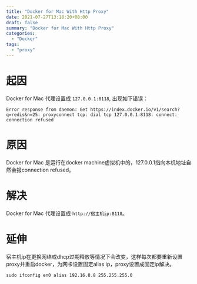 ```yaml
---
title: "Docker for Mac With Http Proxy"
date: 2021-07-27T13:18:20+08:00
draft: false
summary: "Docker for Mac With Http Proxy"
categories:
  - "Docker"
tags:
  - "proxy"
---
```


# 起因

Docker for Mac 代理设置成 ```127.0.0.1:8118```, 出现如下错误：

```Error response from daemon: Get https://index.docker.io/v1/search?q=redis&n=25: proxyconnect tcp: dial tcp 127.0.0.1:8118: connect: connection refused```

# 原因
Docker for Mac 是运行在docker machine虚拟机中的，127.0.0.1指向本机地址自然会报connection refused。

# 解决
Docker for Mac 代理设置成 ```http://宿主机ip:8118```。

# 延伸
宿主机ip在更换网络或dhcp过期释放等情况下会改变，这样每次都要重新设置proxy并重启docker，为网卡设置固定alias ip，proxy设置成固定ip解决。

```sudo ifconfig en0 alias 192.16.8.8 255.255.255.0```
